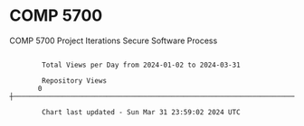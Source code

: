 # COMP 5700
COMP 5700 Project Iterations
Secure Software Process

```

        Total Views per Day from 2024-01-02 to 2024-03-31

        Repository Views
       0 ┼─────────────────────────────────────────────────────────────────────────────────────────

        Chart last updated - Sun Mar 31 23:59:02 2024 UTC
        
```
